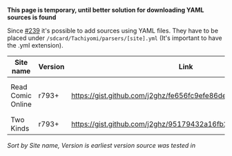 **This page is temporary, until better solution for downloading YAML sources is found**

Since [#239](https://github.com/inorichi/tachiyomi/pull/239) it's possible to add sources using YAML files. They have to be placed under `/sdcard/Tachiyomi/parsers/[site].yml` (It's important to have the .yml extension).

| Site name | Version | Link | Notes |
|-------------------|---------|----------------------------------------------------------------|-----------------------------|
| Read Comic Online | r793+ | https://gist.github.com/j2ghz/fe656fc9efe86de6fee6457bc9454170 | Genres not working properly |
| Two Kinds | r793+ | https://gist.github.com/j2ghz/95179432a16fb2fef77eeed4a721eec4 | Very basic |

*Sort by Site name, Version is earliest version source was tested in*